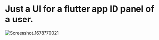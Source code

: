# Just a UI for a flutter app ID panel of a user.

![Screenshot_1678770021](https://user-images.githubusercontent.com/75660041/224898374-77d31b1e-bc56-4cd6-871a-c7980509fb84.png)
